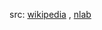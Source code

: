 src: [wikipedia](https://en.wikipedia.org/wiki/Equivalence_principle) , [nlab](https://ncatlab.org/nlab/show/equivalence+principle+%28physics%29) 

